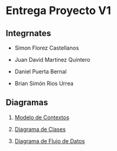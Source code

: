 # Entrega Proyecto V1

## Integrnates

* Simon Florez Castellanos

* Juan David Martinez Quintero 

* Daniel Puerta Bernal

* Brian Simón Rios Urrea

## Diagramas

1. [Modelo de Contextos](https://github.com/JDMQXD/Mundo-ValleAburra/blob/feature/Documentacion/Documentacion/ModelodeContextos.md)

2. [Diagrama de Clases](https://github.com/JDMQXD/Mundo-ValleAburra/blob/feature/Documentacion/Documentacion/DiagramadeClases.md)

3. [Diagrama de Flujo de Datos](https://github.com/JDMQXD/Mundo-ValleAburra/blob/feature/Documentacion/Documentacion/DigramaFlujodeDatos.md)
